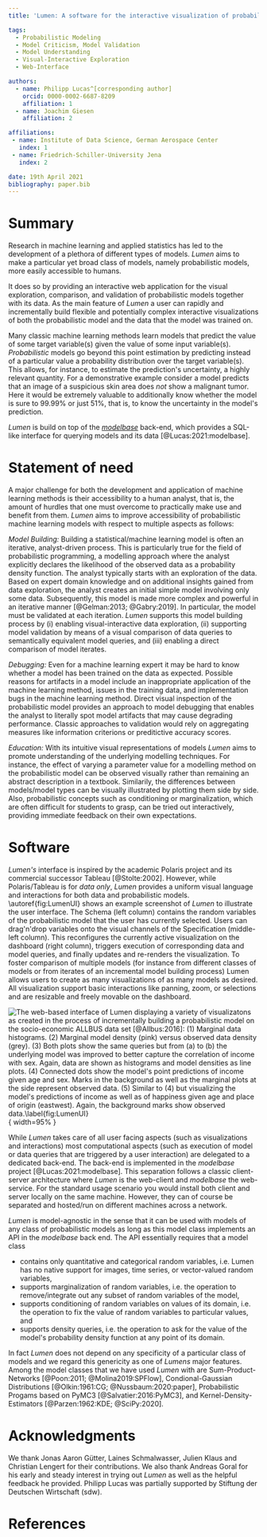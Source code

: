 ```yaml
---
title: 'Lumen: A software for the interactive visualization of probabilistic models together with data'

tags:  
  - Probabilistic Modeling
  - Model Criticism, Model Validation
  - Model Understanding  
  - Visual-Interactive Exploration
  - Web-Interface

authors:
  - name: Philipp Lucas^[corresponding author]
    orcid: 0000-0002-6687-8209
    affiliation: 1
  - name: Joachim Giesen
    affiliation: 2

affiliations:
 - name: Institute of Data Science, German Aerospace Center
   index: 1
 - name: Friedrich-Schiller-University Jena
   index: 2

date: 19th April 2021
bibliography: paper.bib
---
```


# Summary

Research in machine learning and applied statistics has led to the development of a plethora of different types of models.
*Lumen* aims to make a particular yet broad class of models, namely probabilistic models, more easily accessible to humans. 

It does so by providing an interactive web application for the visual exploration, comparison, and validation of probabilistic models together with its data. 
As the main feature of *Lumen* a user can rapidly and incrementally build flexible and potentially complex interactive visualizations of both the probabilistic model and the data that the model was trained on. 

Many classic machine learning methods learn models that predict the value of some target variable(s) given the value of some input variable(s).
*Probabilistic* models go beyond this point estimation by predicting instead of a particular value a probability distribution over the target variable(s).
This allows, for instance, to estimate the prediction's uncertainty, a highly relevant quantity.
For a demonstrative example consider a model predicts that an image of a suspicious skin area does _not_ show a malignant tumor.
Here it would be extremely valuable to additionally know whether the model is sure to 99.99% or just 51%, that is, to know the uncertainty in the model's prediction.

*Lumen* is build on top of the [*modelbase*](https://github.com/lumen-org/modelbase) back-end, which provides a SQL-like interface for querying models and its data [@Lucas:2021:modelbase].

# Statement of need

A major challenge for both the development and application of machine learning methods is their accessibility to a human analyst, that is, the amount of hurdles that one must overcome to practically make use and benefit from them.
*Lumen* aims to improve accessibility of probabilistic machine learning models with respect to multiple aspects as follows:

_Model Building:_
Building a statistical/machine learning model is often an iterative, analyst-driven process.
This is particularly true for the field of probabilistic programming, a modelling approach where the analyst explicitly declares the likelihood of the observed data as a probability density function.
The analyst typically starts with an exploration of the data.
Based on expert domain knowledge and on additional insights gained from data exploration, the analyst creates an initial simple model involving only some data.
Subsequently, this model is made more complex and powerful in an iterative manner [@Gelman:2013; @Gabry:2019].
In particular, the model must be validated at each iteration.
*Lumen* supports this model building process by (i) enabling visual-interactive data exploration, (ii) supporting model validation by means of a visual comparison of data queries to semantically equivalent model queries, and (iii) enabling a direct comparison of model iterates.

_Debugging:_
Even for a machine learning expert it may be hard to know whether a model has been trained on the data as expected.
Possible reasons for artifacts in a model include an inappropriate application of the machine learning method, issues in the training data, and implementation bugs in the machine learning method.
Direct visual inspection of the probabilistic model provides an approach to model debugging that enables the analyst to literally spot model artifacts that may cause degrading performance.
Classic approaches to validation would rely on aggregating measures like information criterions or preditictive accuracy scores.

_Education:_
With its intuitive visual representations of models *Lumen* aims to promote understanding of the underlying modelling techniques. 
For instance, the effect of varying a parameter value for a modelling method on the probabilistic model can be observed visually rather than remaining an abstract description in a textbook.
Similarily, the differences between models/model types can be visually illustrated  by plotting them side by side.
Also, probabilistic concepts such as conditioning or marginalization, which are often difficult for students to grasp, can be tried out interactively, providing immediate feedback on their own expectations.

# Software

*Lumen's* interface is inspired by the academic Polaris project and its commercial successor Tableau [@Stolte:2002]. 
However, while Polaris/Tableau is for _data only_, *Lumen* provides a uniform visual language and interactions for both data and probabilistic models.
\autoref{fig:LumenUI} shows an example screenshot of *Lumen* to illustrate the user interface. 
The Schema (left column) contains the random variables of the probabilistic model that the user has currently selected.
Users can drag'n'drop variables onto the visual channels of the Specification (middle-left column).
This reconfigures the currently active visualization on the dashboard (right column), triggers execution of corresponding data and model queries, and finally updates and re-renders the visualization.
To foster comparison of multiple models (for instance from different classes of models or from iterates of an incremental model building process) Lumen allows users to create as many visualizations of as many models as desired.
All visualization support basic interactions like panning, zoom, or selections and are resizable and freely movable on the dashboard.

![The web-based interface of *Lumen* displaying a variety of visualizatons as created in the process of incrementally building a probabilistic model on the socio-economic ALLBUS data set [@Allbus:2016]: 
(1) Marginal data histograms. 
(2) Marginal model density (pink) versus observed data density (grey). 
(3) Both plots show the same queries but from (a) to (b) the underlying model was improved to better capture the correlation of `income` with `sex`.
Again, data are shown as histograms and model densities as line plots. 
(4) Connected dots show the model's point predictions of `income` given `age` and `sex`.
Marks in the background as well as the marginal plots at the side represent observed data.
(5) Similar to (4) but visualizing the model's predictions of `income` as well as of `happiness` given `age` and place of origin (`eastwest`). 
Again, the background marks show observed data.\label{fig:LumenUI}](joss/example.png){ width=95% }

While *Lumen* takes care of all user facing aspects (such as visualizations and interactions) most computational aspects (such as execution of model or data queries that are triggered by a user interaction) are delegated to a dedicated back-end. 
The back-end is implemented in the *modelbase* project [@Lucas:2021:modelbase].
This separation follows a classic client-server architecture where *Lumen* is the web-client and *modelbase* the web-service.
For the standard usage scenario you would install both client and server locally on the same machine. 
However, they can of course be separated and hosted/run on different machines across a network.

*Lumen* is model-agnostic in the sense that it can be used with models of any class of probabilistic models as long as this model class implements an API in the *modelbase* back end. 
The API essentially requires that a model class 

 * contains only quantitative and categorical random variables, i.e. Lumen has no native support for images, time series, or vector-valued random variables, 
 * supports marginalization of random variables, i.e. the operation to remove/integrate out any subset of random variables of the model, 
 * supports conditioning of random variables on values of its domain, i.e. the operation to fix the value of random variables to particular values, and
 * supports density queries, i.e. the operation to ask for the value of the model's probability density function at any point of its domain.

In fact *Lumen* does not depend on any specificity of a particular class of models and we regard this genericity as one of *Lumens* major features. 
Among the model classes that we have used *Lumen* with are Sum-Product-Networks [@Poon:2011; @Molina2019:SPFlow], Condional-Gaussian Distributions [@Olkin:1961:CG; @Nussbaum:2020:paper], Probabilistic Progams based on PyMC3 [@Salvatier:2016:PyMC3], and Kernel-Density-Estimators [@Parzen:1962:KDE; @SciPy:2020].

# Acknowledgments

We thank Jonas Aaron Gütter, Laines Schmalwasser, Julien Klaus and Christian Lengert for their contributions.
We also thank Andreas Goral for his early and steady interest in trying out *Lumen* as well as the helpful feedback he provided.
Philipp Lucas was partially supported by Stiftung der Deutschen Wirtschaft (sdw). 

# References

